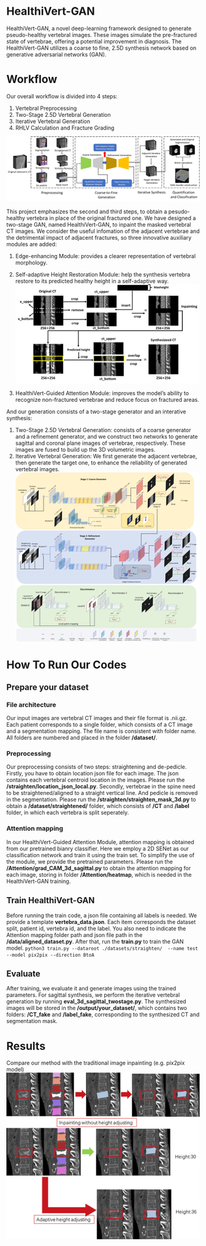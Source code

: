 # HealthiVert-GAN
HealthiVert-GAN, a novel deep-learning framework designed to generate pseudo-healthy vertebral images. These images simulate the pre-fractured state of vertebrae, offering a potential improvement in diagnosis. The HealthiVert-GAN utilizes a coarse to fine, 2.5D synthesis network based on generative adversarial networks (GAN). 
# Workflow
Our overall workflow is divided into 4 steps: 
1. Vertebral Preprocessing
2. Two-Stage 2.5D Vertebral Generation
3. Iterative Vertebral Generation
4. RHLV Calculation and Fracture Grading

![Workflow](images/workflow.png "workflow")

This project emphasizes the second and third steps, to obtain a pesudo-healthy vertebra in place of the original fractured one. We have designed a two-stage GAN, named HealthiVert-GAN, to inpaint the masked vertebral CT images. We consider the useful infomation of the adjacent vertebrae and the detrimental impact of adjacent fractures, so three innovative auxiliary modules are added: 
1. Edge-enhancing Module: provides a clearer representation of vertebral morphology.
2. Self-adaptive Height Restoration Module: help the synthesis vertebra restore to its predicted healthy height in a self-adaptive way.
![SHRM](images/self-adaptive_height.png "Self-adaptive Height Restoration Module")


3. HealthiVert-Guided Attention Module: improves the model’s ability to recognize non-fractured vertebrae and reduce focus on fractured areas.

And our generation consists of a two-stage generator and an interative synthesis:
1. Two-Stage 2.5D Vertebral Generation: consists of a coarse generator and a refinement generator, and we construct two networks to generate sagittal and coronal plane images of vertebrae, respectively. These images are fused to build up the 3D volumetric images.
2. Iterative Vertebral Generation: We first generate the adjacent vertebrae, then generate the target one, to enhance the reliability of generated vertebral images.
![Network architecture](images/network.png "Network architecture")

# How To Run Our Codes
## Prepare your dataset
### File architecture
Our input images are vertebral CT images and their file format is .nii.gz. Each patient corresponds to a single folder, which consists of a CT image and a segmentation mapping. The file name is consistent with folder name. All folders are numbered and placed in the folder **/dataset/**.
### Preprocessing
Our preprocessing consists of two steps: straightening and de-pedicle. Firstly, you have to obtain location json file for each image. The json contains each vertebral centroid location in the images. Please run the **/straighten/location_json_local.py**. Secondly, vertebrae in the spine need to be straightened/aligned to a straight vertical line. And pedicle is removed in the segmentation. Please run the **/straighten/straighten_mask_3d.py** to obtain a **/dataset/straightened/** folder, which consists of **/CT** and **/label** folder, in which each vertebra is split seperately.

### Attention mapping
In our HealthiVert-Guided Attention Module, attention mapping is obtained from our pretrained bianry classifier. Here we employ a 2D SENet as our classification network and train it using the train set. To simplify the use of the module, we provide the pretrained parameters. Please run the **/Attention/grad_CAM_3d_sagittal.py** to obtain the attention mapping for each image, storing in folder **/Attention/heatmap**, which is needed in the HealthiVert-GAN training. 

## Train HealthiVert-GAN
Before running the train code, a json file containing all labels is needed. We provide a template **vertebra_data.json**. Each item corresponds the dataset split, patient id, vertebra id, and the label. You also need to indicate the Attention mapping folder path and json file path in the **/data/aligned_dataset.py**. After that, run the **train.py** to train the GAN model. 
    `python3 train.py --dataroot ./datasets/straighten/  --name test --model pix2pix --direction BtoA`

## Evaluate 
After training, we evaluate it and generate images using the trained parameters. For sagittal synthesis, we perform the iterative vertebral generation by running **eval_3d_sagittal_twostage.py**. The synthesized images will be stored in the **/output/your_dataset/**, which contains two folders: **/CT_fake** and **/label_fake**, corresponding to the synthesized CT and segmentation mask.

# Results
Compare our method with the traditional image inpainting (e.g. pix2pix model)
![image inpainting](images/traditional_image_inpaint.png "Traditional image inpainting")
![our method](images/our_method.png "Our proposed method")
